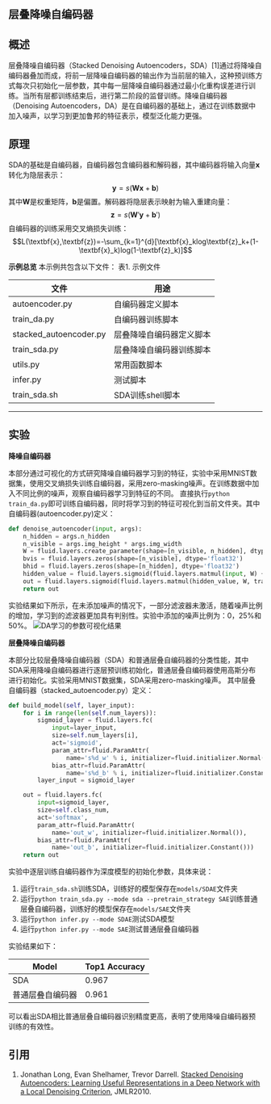 **层叠降噪自编码器**
---

**概述**
---
层叠降噪自编码器（Stacked Denoising Autoencoders，SDA）[1]通过将降噪自编码器叠加而成，将前一层降噪自编码器的输出作为当前层的输入，这种预训练方式每次只初始化一层参数，其中每一层降噪自编码器通过最小化重构误差进行训练。当所有层都训练结束后，进行第二阶段的监督训练。降噪自编码器（Denoising Autoencoders，DA）是在自编码器的基础上，通过在训练数据中加入噪声，以学习到更加鲁邦的特征表示，模型泛化能力更强。

**原理**
---
SDA的基础是自编码器，自编码器包含编码器和解码器，其中编码器将输入向量$\textbf{x}$转化为隐层表示：
$$\textbf{y}=s(\textbf{Wx}+\textbf{b})$$
其中$\textbf{W}$是权重矩阵，$\textbf{b}$是偏置。解码器将隐层表示映射为输入重建向量：
$$\textbf{z}=s(\textbf{W}'\textbf{y}+\textbf{b}')$$
自编码器的训练采用交叉熵损失训练：
$$L(\textbf{x},\textbf{z})=-\sum_{k=1}^{d}[\textbf{x}_klog\textbf{z}_k+(1-\textbf{x}_k)log(1-\textbf{z}_k)]$$

**示例总览**
本示例共包含以下文件：
表1. 示例文件

 文件                              | 用途                                    |
-------------------------         | -------------------------------------   |
 autoencoder.py    | 自编码器定义脚本                      |  
 train_da.py       | 自编码器训练脚本      |  
 stacked_autoencoder.py| 层叠降噪自编码器定义脚本            |  
 train_sda.py     | 层叠降噪自编码器训练脚本        |  
 utils.py                          | 常用函数脚本    |  
 infer.py          | 测试脚本                  |  
 train_sda.sh      | SDA训练shell脚本  |


---

**实验**
---
**降噪自编码器**

本部分通过可视化的方式研究降噪自编码器学习到的特征，实验中采用MNIST数据集，使用交叉熵损失训练自编码器，采用zero-masking噪声。在训练数据中加入不同比例的噪声，观察自编码器学习到特征的不同。
直接执行`python train_da.py`即可训练自编码器，同时将学习到的特征可视化到当前文件夹。其中自编码器(autoencoder.py)定义：
```python
def denoise_autoencoder(input, args):
    n_hidden = args.n_hidden
    n_visible = args.img_height * args.img_width
    W = fluid.layers.create_parameter(shape=[n_visible, n_hidden], dtype='float32', attr=fluid.ParamAttr(name='W', initializer=fluid.initializer.Normal()), is_bias=False)
    bvis = fluid.layers.zeros(shape=[n_visible], dtype='float32')
    bhid = fluid.layers.zeros(shape=[n_hidden], dtype='float32')
    hidden_value = fluid.layers.sigmoid(fluid.layers.matmul(input, W) + bhid)
    out = fluid.layers.sigmoid(fluid.layers.matmul(hidden_value, W, transpose_y=True) + bvis)
    return out
```
实验结果如下所示，在未添加噪声的情况下，一部分滤波器未激活，随着噪声比例的增加，学习到的滤波器更加具有判别性。实验中添加的噪声比例为：0，25%和50%。
![DA学习的参数可视化结果](https://github.com/chengyuz/models/blob/yucheng_sda/fluid/sda/images/da_res.png)

**层叠降噪自编码器**

本部分比较层叠降噪自编码器（SDA）和普通层叠自编码器的分类性能，其中SDA采用降噪自编码器进行逐层预训练初始化，普通层叠自编码器使用高斯分布进行初始化。实验采用MNIST数据集，SDA采用zero-masking噪声。
其中层叠自编码器（stacked_autoencoder.py）定义：
```python
def build_model(self, layer_input):
    for i in range(len(self.num_layers)):
        sigmoid_layer = fluid.layers.fc(
            input=layer_input,
            size=self.num_layers[i],
            act='sigmoid',
            param_attr=fluid.ParamAttr(
                name='s%d_w' % i, initializer=fluid.initializer.Normal()),
            bias_attr=fluid.ParamAttr(
                name='s%d_b' % i, initializer=fluid.initializer.Constant()))
        layer_input = sigmoid_layer

    out = fluid.layers.fc(
        input=sigmoid_layer,
        size=self.class_num,
        act='softmax',
        param_attr=fluid.ParamAttr(
            name='out_w', initializer=fluid.initializer.Normal()),
        bias_attr=fluid.ParamAttr(
            name='out_b', initializer=fluid.initializer.Constant()))
    return out
```
实验中逐层训练自编码器作为深度模型的初始化参数，具体来说：
1. 运行`train_sda.sh`训练SDA，训练好的模型保存在`models/SDAE`文件夹
2. 运行`python train_sda.py --mode sda --pretrain_strategy SAE`训练普通层叠自编码器，训练好的模型保存在`models/SAE`文件夹
3. 运行`python infer.py --mode SDAE`测试SDA模型
4. 运行`python infer.py --mode SAE`测试普通层叠自编码器

实验结果如下：

 Model                  | Top1 Accuracy                   |
 -------------------------         | -------------------------------------   |
 SDA    |        0.967               |
普通层叠自编码器|  0.961  |

可以看出SDA相比普通层叠自编码器识别精度更高，表明了使用降噪自编码器预训练的有效性。

**引用**
---
1. Jonathan Long, Evan Shelhamer, Trevor Darrell. [Stacked Denoising Autoencoders: Learning Useful Representations in a Deep Network with a Local Denoising Criterion](http://www.jmlr.org/papers/v11/vincent10a.html), JMLR2010.
